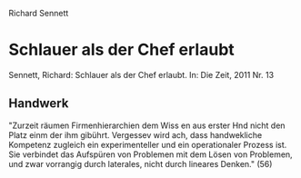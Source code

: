 Richard Sennett

Schlauer als der Chef erlaubt
=============================
Sennett, Richard: Schlauer als der Chef erlaubt. 
In: Die Zeit, 2011 Nr. 13

Handwerk
--------
"Zurzeit räumen Firmenhierarchien dem Wiss en aus erster Hnd nicht den Platz einm der ihm gibührt. Vergessev wird ach, dass handwekliche Kompetenz zugleich ein experimenteller und ein operationaler Prozess ist. Sie verbindet das Aufspüren von Problemen mit dem Lösen von Problemen, und zwar vorrangig durch laterales, nicht durch lineares Denken."
(56)

